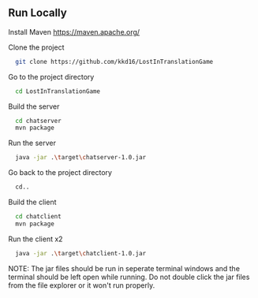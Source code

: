 
## Run Locally

Install Maven
https://maven.apache.org/

Clone the project

```bash
  git clone https://github.com/kkd16/LostInTranslationGame
```

Go to the project directory

```bash
  cd LostInTranslationGame
```

Build the server

```bash
  cd chatserver
  mvn package
```

Run the server

```bash
  java -jar .\target\chatserver-1.0.jar
```

Go back to the project directory

```bash
  cd..
```

Build the client

```bash
  cd chatclient
  mvn package
```

Run the client x2

```bash
  java -jar .\target\chatclient-1.0.jar
```

NOTE: The jar files should be run in seperate terminal windows and the terminal should be left open while running. Do not double click the jar files from the file explorer or it won't run properly.



